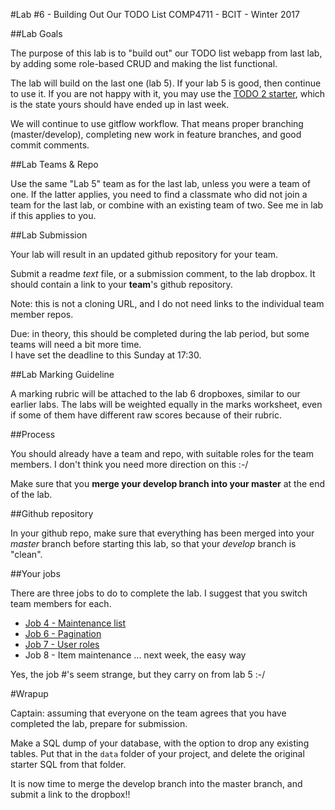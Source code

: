 #Lab #6 - Building Out Our TODO List
COMP4711 - BCIT - Winter 2017

##Lab Goals

The purpose of this lab is to "build out" our TODO list webapp
from last lab,
by adding some role-based CRUD and making the list functional.

The lab will build on the last one (lab 5). If your lab 5 is good, then continue 
to use it. If you are not happy with it, you may use the
[TODO 2 starter](https://github.com/jedi-academy/starter-todo2), 
which is the state yours should have ended up in last week.

We will continue to use gitflow workflow. That means proper branching (master/develop), 
completing new work in feature branches, and good commit comments.

##Lab Teams & Repo

Use the same "Lab 5" team as for the last lab, unless you were a team of one.
If the latter applies, you need to find a classmate who did not join
a team for the last lab, or combine with an existing team of two.
See me in lab if this applies to you.

##Lab Submission

Your lab will result in an updated github repository for your team.

Submit a readme *text* file, or a submission comment, to the lab dropbox. 
It should contain a link to your **team**'s github repository. 

Note: this is not a cloning URL, and I do not need links to the individual
team member repos.

Due: in theory, this should be completed during the lab period,
but some teams will need a bit more time.  
I have set the deadline to this Sunday at 17:30.

##Lab Marking Guideline

A marking rubric will be attached to the lab 6 dropboxes, similar to our
earlier labs. The labs will be weighted equally in the marks worksheet,
even if some of them have different raw scores because of their rubric.

##Process

You should already have a team and repo, with suitable roles for the team
members. I don't think you need more direction on this :-/

Make sure that you **merge your develop branch into your master** at the end of the lab.

##Github repository

In your github repo, make sure that everything has been merged into your
*master* branch before starting this lab, so that your *develop* branch
is "clean".

##Your jobs

There are three jobs to do to complete the lab. I suggest that you switch
team members for each.

- [Job 4 - Maintenance list](/display/tutorial/ci-todo04)
- [Job 6 - Pagination](/display/tutorial/ci-todo06)
- [Job 7 - User roles](/display/tutorial/ci-todo07)
- Job 8 - Item maintenance ... next week, the easy way

Yes, the job #'s seem strange, but they carry on from lab 5 :-/

#Wrapup

<div class="alert alert-info">
Captain: assuming that everyone on the team agrees that
you have completed the lab, prepare for submission.

Make a SQL dump of your database, with the option to drop any existing
tables. Put that in the <code>data</code> folder of your
project, and delete the original starter SQL from that folder.

It is now time
to merge the develop branch into the master branch,
and submit a link to the dropbox!!
</div>

